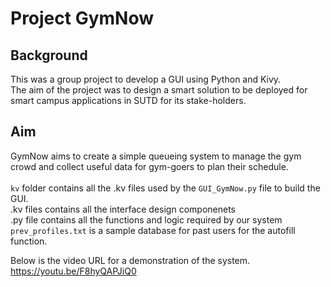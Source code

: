 # Project GymNow

## Background

This was a group project to develop a GUI using Python and Kivy. <br>
The aim of the project was to design a smart solution to be deployed for smart campus applications in SUTD for its stake-holders.<br>

## Aim
GymNow aims to create a simple queueing system to manage the gym crowd and collect useful data for gym-goers to plan their schedule. <br>
<br>
`kv` folder contains all the .kv files used by the `GUI_GymNow.py` file to build the GUI. <br>
.kv files contains all the interface design componenets <br>
.py file contains all the functions and logic required by our system <br>
`prev_profiles.txt` is a sample database for past users for the autofill function. <br>

Below is the video URL for a demonstration of the system. <br>
https://youtu.be/F8hyQAPJiQ0
